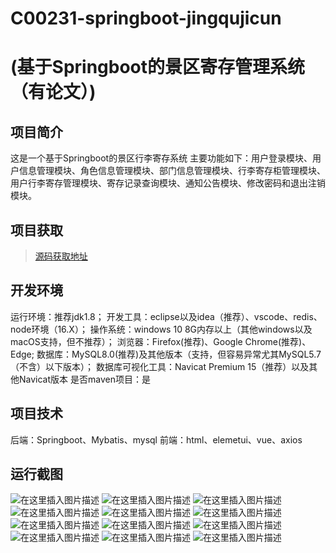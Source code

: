 # C00231-springboot-jingqujicun
# (基于Springboot的景区寄存管理系统（有论文）)

## 项目简介
这是一个基于Springboot的景区行李寄存系统
主要功能如下：用户登录模块、用户信息管理模块、角色信息管理模块、部门信息管理模块、行李寄存柜管理模块、用户行李寄存管理模块、寄存记录查询模块、通知公告模块、修改密码和退出注销模块。



## 项目获取
> [源码获取地址](http://www.manoncode.cn/details?id=231)

 
## 开发环境

运行环境：推荐jdk1.8；
开发工具：eclipse以及idea（推荐）、vscode、redis、node环境（16.X）；
操作系统：windows 10 8G内存以上（其他windows以及macOS支持，但不推荐）；
浏览器：Firefox(推荐)、Google Chrome(推荐)、Edge;
数据库：MySQL8.0(推荐)及其他版本（支持，但容易异常尤其MySQL5.7（不含）以下版本）；
数据库可视化工具：Navicat Premium 15（推荐）以及其他Navicat版本
是否maven项目：是

## 项目技术
 
后端：Springboot、Mybatis、mysql
前端：html、elemetui、vue、axios


## 运行截图
![在这里插入图片描述](https://img-blog.csdnimg.cn/direct/c00315d5e6644256876507a7008b76aa.png#pic_center)
![在这里插入图片描述](https://img-blog.csdnimg.cn/direct/1764a94b5135422f86235436144b1248.png#pic_center)
![在这里插入图片描述](https://img-blog.csdnimg.cn/direct/3616e4b5e632480fa210c7fd15e3127b.png#pic_center)
![在这里插入图片描述](https://img-blog.csdnimg.cn/direct/4a7555c900a849ecb2c6893d2918f29c.png#pic_center)
![在这里插入图片描述](https://img-blog.csdnimg.cn/direct/e1d40a1aef8d485d92c1fccd9595cd70.png#pic_center)
![在这里插入图片描述](https://img-blog.csdnimg.cn/direct/5876ebe5453942aaaa793a3cc19c2c5e.png#pic_center)
![在这里插入图片描述](https://img-blog.csdnimg.cn/direct/155168a81946462cbcca7b688556f0e8.png#pic_center)
![在这里插入图片描述](https://img-blog.csdnimg.cn/direct/7bc96c067c444aba8f0d99d0d19cd0d6.png#pic_center)
![在这里插入图片描述](https://img-blog.csdnimg.cn/direct/188777642a204235ab633889d6c66b9d.png#pic_center)
![在这里插入图片描述](https://img-blog.csdnimg.cn/direct/0d5514bcc71e4e5680580eec180d2d16.png#pic_center)
![在这里插入图片描述](https://img-blog.csdnimg.cn/direct/aaa9026232964915ba3e4f41068e6051.png#pic_center)
![在这里插入图片描述](https://img-blog.csdnimg.cn/direct/1ee419c42c4347f4bb8d556c2874694c.png#pic_center)

